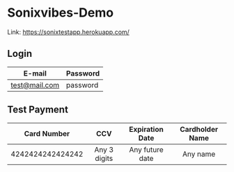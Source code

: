 # Sonixvibes-Demo


Link: https://sonixtestapp.herokuapp.com/

## Login
E-mail  | Password
------------- | -------------
test@mail.com  | password

## Test Payment 
  Card Number     |      CCV        |  Expiration Date    |  Cardholder Name
:-------------:   | :-------------: | :----------------:  | :---------------:
4242424242424242  |  Any 3 digits   |  Any future date    |     Any name


